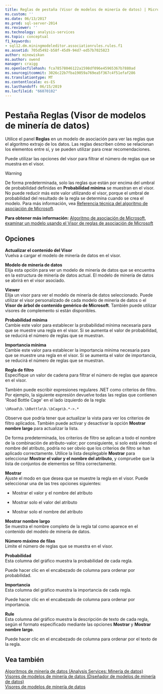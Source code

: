 ```yaml
---
title: Reglas de pestaña (Visor de modelos de minería de datos) | Microsoft Docs
ms.custom: ''
ms.date: 06/13/2017
ms.prod: sql-server-2014
ms.reviewer: ''
ms.technology: analysis-services
ms.topic: conceptual
f1_keywords:
- sql12.dm.miningmodeleditor.associationrules.rules.f1
ms.assetid: 705d5492-b58f-45d9-94d7-ed57b7025823
author: minewiskan
ms.author: owend
manager: craigg
ms.openlocfilehash: fca78578046122a1598df096e45965367b7880ad
ms.sourcegitcommit: 3026c22b7fba19059a769ea5f367c4f51efaf286
ms.translationtype: MT
ms.contentlocale: es-ES
ms.lasthandoff: 06/15/2019
ms.locfileid: "66070102"
---
```

# <a name="rules-tab-mining-model-viewer"></a>Pestaña Reglas (Visor de modelos de minería de datos)
  Utilice el panel **Reglas** en un modelo de asociación para ver las reglas que el algoritmo extrajo de los datos. Las reglas describen cómo se relacionan los elementos entre sí, y se pueden utilizar para crear recomendaciones.  
  
 Puede utilizar las opciones del visor para filtrar el número de reglas que se muestra en el visor.  
  
> [!WARNING]  
>  De forma predeterminada, solo las reglas que están por encima del umbral de probabilidad definidas en **Probabilidad mínima** se muestran en el visor. No puede reducir más este valor utilizando el visor, porque el umbral de probabilidad del resultado de la regla se determina cuando se crea el modelo. Para más información, vea [Referencia técnica del algoritmo de asociación de Microsoft](data-mining/microsoft-association-algorithm-technical-reference.md).  
  
 **Para obtener más información:** [Algoritmo de asociación de Microsoft](data-mining/microsoft-association-algorithm.md), [examinar un modelo usando el Visor de reglas de asociación de Microsoft](data-mining/browse-a-model-using-the-microsoft-association-rules-viewer.md)  
  
## <a name="options"></a>Opciones  
 **Actualizar el contenido del Visor**  
 Vuelva a cargar el modelo de minería de datos en el visor.  
  
 **Modelo de minería de datos**  
 Elija esta opción para ver un modelo de minería de datos que se encuentra en la estructura de minería de datos actual. El modelo de minería de datos se abrirá en el visor asociado.  
  
 **Viewer**  
 Elija un visor para ver el modelo de minería de datos seleccionado. Puede utilizar el visor personalizado de cada modelo de minería de datos o el **Visor de árbol de contenido genérico de Microsoft**. También puede utilizar visores de complemento si están disponibles.  
  
 **Probabilidad mínima**  
 Cambie este valor para establecer la probabilidad mínima necesaria para que se muestre una regla en el visor. Si se aumenta el valor de probabilidad, se reducirá el número de reglas que se muestran.  
  
 **Importancia mínima**  
 Cambie este valor para establecer la importancia mínima necesaria para que se muestre una regla en el visor. Si se aumenta el valor de importancia, se reducirá el número de reglas que se muestran.  
  
 **Regla de filtro**  
 Especifique un valor de cadena para filtrar el número de reglas que aparece en el visor.  
  
 También puede escribir expresiones regulares .NET como criterios de filtro. Por ejemplo, la siguiente expresión devuelve todas las reglas que contienen 'Road Bottle Cage' en el lado izquierdo de la regla:  
  
 `\bRoad\b.\bBottle\b.\bCage\b.*->.*`  
  
 Observe que podría tener que actualizar la vista para ver los criterios de filtro aplicados. También puede activar y desactivar la opción **Mostrar nombre largo** para actualizar la lista.  
  
 De forma predeterminada, los criterios de filtro se aplican a todo el nombre de la combinación de atributo-valor; por consiguiente, si solo está viendo el nombre del atributo, podría no ser obvio que los criterios de filtro se han aplicado correctamente. Utilice la lista desplegable **Mostrar** para seleccionar **Mostrar el valor y el nombre del atributo**, y compruebe que la lista de conjuntos de elementos se filtra correctamente.  
  
 **Mostrar**  
 Ajuste el modo en que desea que se muestre la regla en el visor. Puede seleccionar una de las tres opciones siguientes:  
  
-   Mostrar el valor y el nombre del atributo  
  
-   Mostrar solo el valor del atributo  
  
-   Mostrar solo el nombre del atributo  
  
 **Mostrar nombre largo**  
 Se muestra el nombre completo de la regla tal como aparece en el contenido del modelo de minería de datos.  
  
 **Número máximo de filas**  
 Limite el número de reglas que se muestra en el visor.  
  
 **Probabilidad**  
 Esta columna del gráfico muestra la probabilidad de cada regla.  
  
 Puede hacer clic en el encabezado de columna para ordenar por probabilidad.  
  
 **Importancia**  
 Esta columna del gráfico muestra la importancia de cada regla.  
  
 Puede hacer clic en el encabezado de columna para ordenar por importancia.  
  
 **Rule**  
 Esta columna del gráfico muestra la descripción de texto de cada regla, según el formato especificado mediante las opciones **Mostrar** y **Mostrar nombre largo**.  
  
 Puede hacer clic en el encabezado de columna para ordenar por el texto de la regla.  
  
## <a name="see-also"></a>Vea también  
 [Algoritmos de minería de datos &#40;Analysis Services: Minería de datos&#41;](data-mining/data-mining-algorithms-analysis-services-data-mining.md)   
 [Visores de modelos de minería de datos &#40;Diseñador de modelos de minería de datos&#41;](mining-model-viewers-data-mining-model-designer.md)   
 [Visores de modelos de minería de datos](data-mining/data-mining-model-viewers.md)  
  
  

